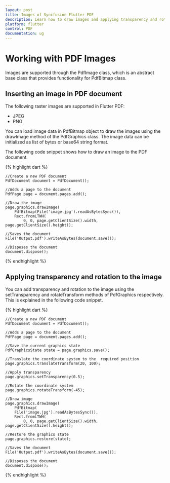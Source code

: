 ```yaml
---
layout: post
title: Images of Syncfusion Flutter PDF
description: Learn how to draw images and applying transparency and rotation to the images in the Flutter PDF.
platform: flutter
control: PDF
documentation: ug
---
```


# Working with PDF Images

Images are supported through the PdfImage class, which is an abstract base class that provides functionality for PdfBitmap class.

## Inserting an image in PDF document

The following raster images are supported in Flutter PDF:

* JPEG
* PNG

You can load image data in PdfBitmap object to draw the images using the drawImage method of the PdfGraphics class. The image data can be initialized as list of bytes or base64 string format.

The following code snippet shows how to draw an image to the PDF document.

{% highlight dart %}

    //Create a new PDF document
    PdfDocument document = PdfDocument();

    //Adds a page to the document
    PdfPage page = document.pages.add();

    //Draw the image
    page.graphics.drawImage(
        PdfBitmap(File('image.jpg').readAsBytesSync()),
        Rect.fromLTWH(
            0, 0, page.getClientSize().width, page.getClientSize().height));

    //Saves the document
    File('Output.pdf').writeAsBytes(document.save());

    //Disposes the document
    document.dispose();
  
{% endhighlight %}

## Applying transparency and rotation to the image

You can add transparency and rotation to the image using the setTransparency and rotateTransform methods of PdfGraphics respectively. This is explained in the following code snippet.

{% highlight dart %}

	//Create a new PDF document
    PdfDocument document = PdfDocument();

    //Adds a page to the document
    PdfPage page = document.pages.add();

    //Save the current graphics state
    PdfGraphicsState state = page.graphics.save();

    //Translate the coordinate system to the  required position
    page.graphics.translateTransform(20, 100);

    //Apply transparency
    page.graphics.setTransparency(0.5);

    //Rotate the coordinate system
    page.graphics.rotateTransform(-45);

    //Draw image
    page.graphics.drawImage(
        PdfBitmap(
        File('image.jpg').readAsBytesSync()),
        Rect.fromLTWH(
            0, 0, page.getClientSize().width, page.getClientSize().height));

    //Restore the graphics state
    page.graphics.restore(state);

    //Saves the document
    File('Output.pdf').writeAsBytes(document.save());

    //Disposes the document
    document.dispose();
	
{% endhighlight %}
